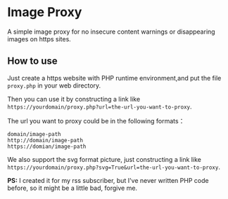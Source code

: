 # Image Proxy

A simple image proxy for no insecure content warnings or disappearing images on https sites.

## How to use

Just create a https website with PHP runtime environment,and put the file `proxy.php` in your web directory.

Then you can use it by constructing a link like `https://yourdomain/proxy.php?url=the-url-you-want-to-proxy`.

The url you want to proxy could be in the following formats：

```
domain/image-path
http://domain/image-path
https://domian/image-path
```

We also support the svg format picture, just constructing a link like `https://yourdomain/proxy.php?svg=True&url=the-url-you-want-to-proxy`.

**PS:** I created it for my rss subscriber, but I've never written PHP code before, so it might be a little bad, forgive me.